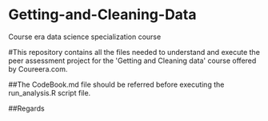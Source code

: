 Getting-and-Cleaning-Data
=========================

Course era data science specialization course 


#This repository contains all the files needed to understand and execute the peer assessment project for the 'Getting and Cleaning data' course offered by Coureera.com.

##The CodeBook.md file should be referred before executing the run_analysis.R script file.

##Regards
